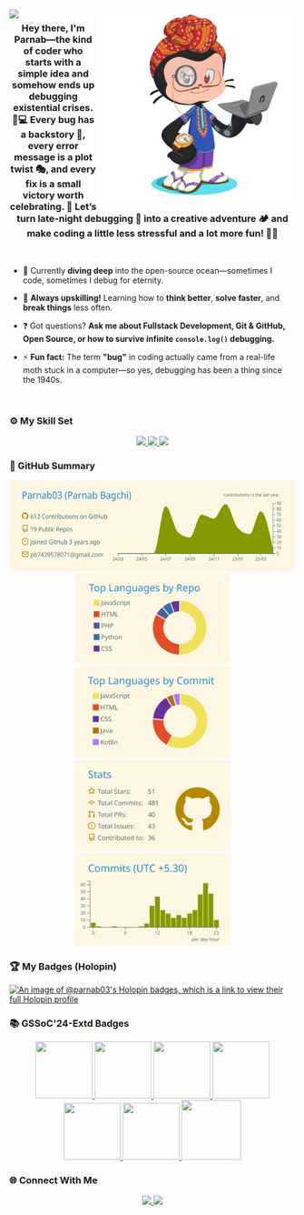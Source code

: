 <div align="center">
<img src="https://github.com/Parnab03/Parnab03/blob/main/octocat-1722675939684.png" align="right" height="" width="350" />
<img align="left" src="https://komarev.com/ghpvc/?username=Parnab03&style=plastic&abbreviated=true&color=green" align="center" />
</div>  
  

### <div align="center">Hey there, I'm Parnab—the kind of coder who starts with a simple idea and somehow ends up debugging existential crises. 🤯💻 Every bug has a backstory 📖, every error message is a plot twist 🎭, and every fix is a small victory worth celebrating. 🎉 Let’s turn late-night debugging 🌙 into a creative adventure 🏕️ and make coding a little less stressful and a lot more fun! 🚀🔥</div>  
  
<br/>

- 🔭 Currently **diving deep** into the open-source ocean—sometimes I code, sometimes I debug for eternity.  

- 🌱 **Always upskilling!** Learning how to **think better**, **solve faster**, and **break things** less often. 

- ❓ Got questions? **Ask me about Fullstack Development, Git & GitHub, Open Source, or how to survive infinite `console.log()` debugging.**  

- ⚡ **Fun fact:** The term **"bug"** in coding actually came from a real-life moth stuck in a computer—so yes, debugging has been a thing since the 1940s.  


<br/>  

### ⚙️ My Skill Set

<p align="center">
  <a href="https://skillicons.dev">
    <img src="https://skillicons.dev/icons?i=html,css,js,bootstrap,tailwind,react&theme=light" />
    <img src="https://skillicons.dev/icons?i=java,c,python&theme=light" />
    <img src="https://skillicons.dev/icons?i=windows,linux,git,github,vscode&theme=light" />
  </a>
</p>

### 📝 GitHub Summary  
<div align="center">
   <img height="160em" src="https://raw.githubusercontent.com/Parnab03/Parnab03/main/profile-summary-card-output/solarized/0-profile-details.svg" />
   <img height="160em" src="https://raw.githubusercontent.com/Parnab03/Parnab03/main/profile-summary-card-output/solarized/1-repos-per-language.svg" />
   <img height="162em" src="https://raw.githubusercontent.com/Parnab03/Parnab03/main/profile-summary-card-output/solarized/2-most-commit-language.svg" />
   <img height="162em" src="https://raw.githubusercontent.com/Parnab03/Parnab03/main/profile-summary-card-output/solarized/3-stats.svg" />
   <img height="162em" src="https://raw.githubusercontent.com/Parnab03/Parnab03/main/profile-summary-card-output/solarized/4-productive-time.svg" /><br>
  </div>

### 🏆 My Badges (Holopin)
[![An image of @parnab03's Holopin badges, which is a link to view their full Holopin profile](https://holopin.me/parnab03)](https://holopin.io/@parnab03)

### 📚 GSSoC'24-Extd Badges
<div style='display:flex; align-items:center; gap: 10px;' align='center'><a href="https://gssoc.girlscript.tech/leaderboard">
<img src="https://raw.githubusercontent.com/GSSoC24/Postman-Challenge/main/docs/assets/Postman%20White.png" width="100px" height="100px" />
  <img src="https://raw.githubusercontent.com/GSSoC24/Postman-Challenge/main/docs/assets/1.png" width="100px" height="100px" />
  <img src="https://raw.githubusercontent.com/GSSoC24/Postman-Challenge/main/docs/assets/2.png" width="100px" height="100px" />
  <img src="https://raw.githubusercontent.com/GSSoC24/Postman-Challenge/main/docs/assets/3.png" width="100px" height="100px" />
  <img src="https://raw.githubusercontent.com/GSSoC24/Postman-Challenge/main/docs/assets/4.png" width="100px" height="100px" />
  <img src="https://raw.githubusercontent.com/GSSoC24/Postman-Challenge/main/docs/assets/5.png" width="100px" height="100px" />
  <img src="https://raw.githubusercontent.com/GSSoC24/Postman-Challenge/main/docs/assets/6.png" width="105px" height="105px" /></a>
</div>


### 🌐 Connect With Me

<p align="center">
  <a href="https://www.linkedin.com/in/parnab-bagchi-072966251" target="_blank">
    <img src="https://skillicons.dev/icons?i=linkedin" />
  </a>
  <a href="https://x.com/parnab_bagchi" target="_blank">
    <img src="https://skillicons.dev/icons?i=twitter" />
  </a>
</p> 
